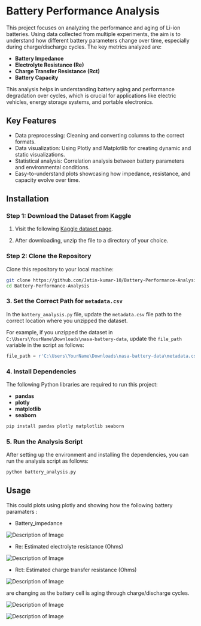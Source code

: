 # Battery Performance Analysis

This project focuses on analyzing the performance and aging of Li-ion batteries. Using data collected from multiple experiments, the aim is to understand how different battery parameters change over time, especially during charge/discharge cycles. The key metrics analyzed are:

- **Battery Impedance**
- **Electrolyte Resistance (Re)**
- **Charge Transfer Resistance (Rct)**
- **Battery Capacity**

This analysis helps in understanding battery aging and performance degradation over cycles, which is crucial for applications like electric vehicles, energy storage systems, and portable electronics.

## Key Features

- Data preprocessing: Cleaning and converting columns to the correct formats.
- Data visualization: Using Plotly and Matplotlib for creating dynamic and static visualizations.
- Statistical analysis: Correlation analysis between battery parameters and environmental conditions.
- Easy-to-understand plots showcasing how impedance, resistance, and capacity evolve over time.

## Installation

### Step 1: Download the Dataset from Kaggle

1. Visit the following [Kaggle dataset page](https://www.kaggle.com/datasets/patrickfleith/nasa-battery-dataset/data).
  
2. After downloading, unzip the file to a directory of your choice.

### Step 2: Clone the Repository

Clone this repository to your local machine:

```bash
git clone https://github.com/Jatin-kumar-10/Battery-Performance-Analysis.git
cd Battery-Performance-Analysis
```

### 3. Set the Correct Path for `metadata.csv`

In the `battery_analysis.py` file, update the `metadata.csv` file path to the correct location where you unzipped the dataset.

For example, if you unzipped the dataset in `C:\Users\YourName\Downloads\nasa-battery-data`, update the `file_path` variable in the script as follows:

```python
file_path = r'C:\Users\YourName\Downloads\nasa-battery-data\metadata.csv'
```

### 4. Install Dependencies
The following Python libraries are required to run this project:

- **pandas**
- **plotly**
- **matplotlib**
- **seaborn**

```python
pip install pandas plotly matplotlib seaborn
```

### 5. Run the Analysis Script
After setting up the environment and installing the dependencies, you can run the analysis script as follows:

```python
python battery_analysis.py
```

## Usage

This could plots using plotly and showing how the following battery paramaters :
- Battery_impedance

![Description of Image](images/your-image-name.png)

- Re: Estimated electrolyte resistance (Ohms)

![Description of Image](images/your-image-name.png)

- Rct: Estimated charge transfer resistance (Ohms)

![Description of Image](images/your-image-name.png)


are changing as the battery cell is aging through charge/discharge cycles.

![Description of Image](images/your-image-name.png)

![Description of Image](images/your-image-name.png)


















